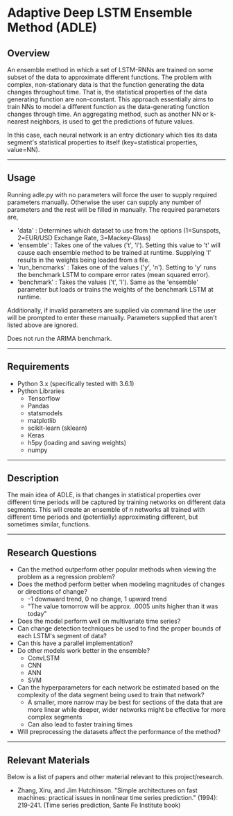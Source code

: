 # Adaptive Deep LSTM Ensemble Method (ADLE)

## Overview

An ensemble method in which a set of LSTM-RNNs are trained on some subset of the data to approximate different functions. The problem with complex,
non-stationary data is that the function generating the data changes throughout time. That is, the statistical properties of the data generating
function are non-constant. This approach essentially aims to train NNs to model a different function as the data-generating function changes through time. An aggregating method,
such as another NN or k-nearest neighbors, is used to get the predictions of future values.

In this case, each neural network is an entry dictionary which ties its data segment's statistical properties to itself (key=statistical properties, value=NN).

--------

## Usage

Running adle.py with no parameters will force the user to supply required parameters manually. Otherwise
the user can supply any number of parameters and the rest will be filled in manually. The required parameters
are,

+ 'data' : Determines which dataset to use from the options (1=Sunspots, 2=EUR/USD Exchange Rate, 3=Mackey-Glass)
+ 'ensemble' : Takes one of the values ('t', 'l'). Setting this value to 't' will cause each
ensemble method to be trained at runtime. Supplying 'l' results in the weights being loaded from a file.
+ 'run_bencmarks' : Takes one of the values ('y', 'n'). Setting to 'y' runs the benchmark LSTM to compare
error rates (mean squared error).
+ 'benchmark' : Takes the values ('t', 'l'). Same as the 'ensemble' parameter but loads or trains the
weights of the benchmark LSTM at runtime.

Additionally, if invalid parameters are supplied via command line the user will be prompted to enter these
manually. Parameters supplied that aren't listed above are ignored.

Does not run the ARIMA benchmark.

--------

## Requirements

+ Python 3.x (specifically tested with 3.6.1)
+ Python Libraries
  + Tensorflow
  + Pandas
  + statsmodels
  + matplotlib
  + scikit-learn (sklearn)
  + Keras
  + h5py (loading and saving weights)
  + numpy


--------

## Description

The main idea of ADLE, is that changes in statistical properties over different time periods will be captured by training networks on different data segments. This will create an ensemble of *n* networks all trained with different time periods and (potentially) approximating different, but sometimes similar, functions.

--------

## Research Questions

+ Can the method outperform other popular methods when viewing the problem as a regression problem?
+ Does the method perform better when modeling magnitudes of changes or directions of change?
  + -1 downward trend, 0 no change, 1 upward trend
  + "The value tomorrow will be approx. .0005 units higher than it was today"
+ Does the model perform well on multivariate time series?
+ Can change detection techniques be used to find the proper bounds of each LSTM's segment of data?
+ Can this have a parallel implementation?
+ Do other models work better in the ensemble?
  + ConvLSTM
  + CNN
  + ANN
  + SVM
+ Can the hyperparameters for each network be estimated based on the complexity of the data segment being used to train that network?
  + A smaller, more narrow may be best for sections of the data that are more linear while deeper, wider networks might be effective for more complex segments
  + Can also lead to faster training times
+ Will preprocessing the datasets affect the performance of the method?

--------

## Relevant Materials

Below is a list of papers and other material relevant to this project/research.

+ Zhang, Xiru, and Jim Hutchinson. "Simple architectures on fast machines: practical issues in nonlinear time series prediction." (1994): 219-241. (Time series prediction, Sante Fe Institute book)

